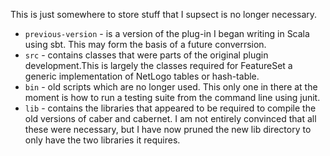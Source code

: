 This is just somewhere to store stuff that I supsect is no longer necessary. 

+ `previous-version` - is a version of the plug-in I began writing in Scala
  using sbt. This may form the basis of a future converrsion.
+ `src` - contains classes that were parts of the original plugin
  development.This is largely the classes required for FeatureSet a generic
  implementation of NetLogo tables or hash-table.
+ `bin` - old scripts which are no longer used. This only one in there at the
  moment is how to run a testing suite from the command line using junit.
+ `lib` - contains the libraries that appeared to be required to compile the
  old versions of caber and cabernet. I am not entirely convinced that all
  these were necessary, but I have now pruned the new lib directory to only
  have the two libraries it requires.
